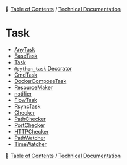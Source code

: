 🔖 [Table of Contents](../../README.md) / [Technical Documentation](../README.md)

# Task

- [AnyTask](any-task.md)
- [BaseTask](base-task.md)
- [Task](task.md)
- [`@python_task` Decorator](python-task.md)
- [CmdTask](cmd-task.md)
- [DockerComposeTask](docker-compose-task.md)
- [ResourceMaker](resource-maker.md)
- [notifier](notifier.md)
- [FlowTask](flow-task.md)
- [RsyncTask](rsync-task.md)
- [Checker](checker.md)
- [PathChecker](path-checker.md)
- [PortChecker](port-checker.md)
- [HTTPChecker](http-checker.md)
- [PathWatcher](path-watcher.md)
- [TimeWatcher](time-watcher.md)

🔖 [Table of Contents](../../README.md) / [Technical Documentation](../README.md)
